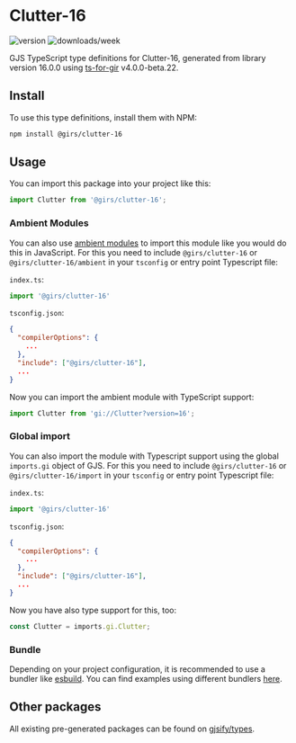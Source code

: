 
# Clutter-16

![version](https://img.shields.io/npm/v/@girs/clutter-16)
![downloads/week](https://img.shields.io/npm/dw/@girs/clutter-16)


GJS TypeScript type definitions for Clutter-16, generated from library version 16.0.0 using [ts-for-gir](https://github.com/gjsify/ts-for-gir) v4.0.0-beta.22.


## Install

To use this type definitions, install them with NPM:
```bash
npm install @girs/clutter-16
```

## Usage

You can import this package into your project like this:
```ts
import Clutter from '@girs/clutter-16';
```

### Ambient Modules

You can also use [ambient modules](https://github.com/gjsify/ts-for-gir/tree/main/packages/cli#ambient-modules) to import this module like you would do this in JavaScript.
For this you need to include `@girs/clutter-16` or `@girs/clutter-16/ambient` in your `tsconfig` or entry point Typescript file:

`index.ts`:
```ts
import '@girs/clutter-16'
```

`tsconfig.json`:
```json
{
  "compilerOptions": {
    ...
  },
  "include": ["@girs/clutter-16"],
  ...
}
```

Now you can import the ambient module with TypeScript support: 

```ts
import Clutter from 'gi://Clutter?version=16';
```

### Global import

You can also import the module with Typescript support using the global `imports.gi` object of GJS.
For this you need to include `@girs/clutter-16` or `@girs/clutter-16/import` in your `tsconfig` or entry point Typescript file:

`index.ts`:
```ts
import '@girs/clutter-16'
```

`tsconfig.json`:
```json
{
  "compilerOptions": {
    ...
  },
  "include": ["@girs/clutter-16"],
  ...
}
```

Now you have also type support for this, too:

```ts
const Clutter = imports.gi.Clutter;
```

### Bundle

Depending on your project configuration, it is recommended to use a bundler like [esbuild](https://esbuild.github.io/). You can find examples using different bundlers [here](https://github.com/gjsify/ts-for-gir/tree/main/examples).

## Other packages

All existing pre-generated packages can be found on [gjsify/types](https://github.com/gjsify/types).

